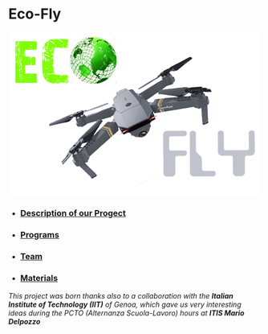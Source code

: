 # Eco-Fly 
![logo](https://github.com/AleDegio/Eco-Fly/blob/master/img/Logo2.png)

* ### [Description of our Progect](https://github.com/AleDegio/Eco-Fly/wiki/Description-of-our-Progect)
* ### [Programs](https://github.com/AleDegio/Eco-Fly/wiki/Programs)
* ### [Team](https://github.com/AleDegio/Eco-Fly/wiki/Team)
* ### [Materials](https://github.com/AleDegio/Eco-Fly/wiki/Materials)


_This project was born thanks also to a collaboration with the **Italian Institute of Technology (IIT)** of Genoa, which gave us very interesting ideas during the PCTO (Alternanza Scuola-Lavoro) hours at **ITIS Mario Delpozzo**_ 
